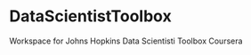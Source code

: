 DataScientistToolbox
====================

Workspace for Johns Hopkins Data Scientisti Toolbox Coursera
